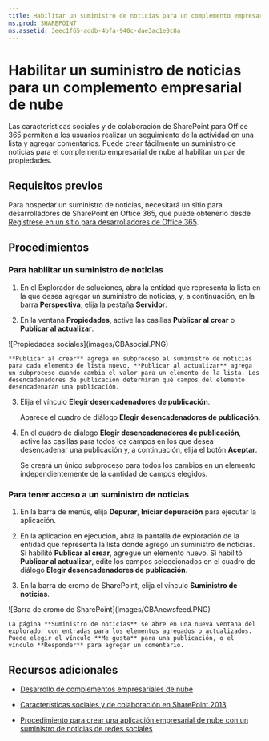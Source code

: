 ```yaml
---
title: Habilitar un suministro de noticias para un complemento empresarial de nube
ms.prod: SHAREPOINT
ms.assetid: 3eec1f65-addb-4bfa-940c-dae3ac1e0c8a
---
```



# Habilitar un suministro de noticias para un complemento empresarial de nube
Las características sociales y de colaboración de SharePoint para Office 365 permiten a los usuarios realizar un seguimiento de la actividad en una lista y agregar comentarios. Puede crear fácilmente un suministro de noticias para el complemento empresarial de nube al habilitar un par de propiedades.
## Requisitos previos

Para hospedar un suministro de noticias, necesitará un sitio para desarrolladores de SharePoint en Office 365, que puede obtenerlo desde  [Regístrese en un sitio para desarrolladores de Office 365](http://go.microsoft.com/fwlink/?LinkId=263490).
  
    
    

## Procedimientos


### Para habilitar un suministro de noticias


1. En el Explorador de soluciones, abra la entidad que representa la lista en la que desea agregar un suministro de noticias, y, a continuación, en la barra **Perspectiva**, elija la pestaña **Servidor**.
    
  
2. En la ventana **Propiedades**, active las casillas **Publicar al crear** o **Publicar al actualizar**.
    
!\[Propiedades sociales](images/CBAsocial.PNG)
  

    **Publicar al crear** agrega un subproceso al suministro de noticias para cada elemento de lista nuevo. **Publicar al actualizar** agrega un subproceso cuando cambia el valor para un elemento de la lista. Los desencadenadores de publicación determinan qué campos del elemento desencadenarán una publicación.
    
  
3. Elija el vínculo **Elegir desencadenadores de publicación**.
    
    Aparece el cuadro de diálogo **Elegir desencadenadores de publicación**.
    
  
4. En el cuadro de diálogo **Elegir desencadenadores de publicación**, active las casillas para todos los campos en los que desea desencadenar una publicación y, a continuación, elija el botón **Aceptar**.
    
    Se creará un único subproceso para todos los cambios en un elemento independientemente de la cantidad de campos elegidos.
    
  

### Para tener acceso a un suministro de noticias


1. En la barra de menús, elija **Depurar**, **Iniciar depuración** para ejecutar la aplicación.
    
  
2. En la aplicación en ejecución, abra la pantalla de exploración de la entidad que representa la lista donde agregó un suministro de noticias. Si habilitó **Publicar al crear**, agregue un elemento nuevo. Si habilitó **Publicar al actualizar**, edite los campos seleccionados en el cuadro de diálogo **Elegir desencadenadores de publicación**.
    
  
3. En la barra de cromo de SharePoint, elija el vínculo **Suministro de noticias**.
    
!\[Barra de cromo de SharePoint](images/CBAnewsfeed.PNG)
  

    La página **Suministro de noticias** se abre en una nueva ventana del explorador con entradas para los elementos agregados o actualizados. Puede elegir el vínculo **Me gusta** para una publicación, o el vínculo **Responder** para agregar un comentario.
    
  

## Recursos adicionales
<a name="bk_addresources"> </a>


-  [Desarrollo de complementos empresariales de nube](develop-cloud-business-add-ins.md)
    
  
-  [Características sociales y de colaboración en SharePoint 2013](http://msdn.microsoft.com/es-es/library/office/jj163280.aspx)
    
  
-  [Procedimiento para crear una aplicación empresarial de nube con un suministro de noticias de redes sociales](create-a-cloud-business-add-in-with-a-social-newsfeed.md)
    
  

